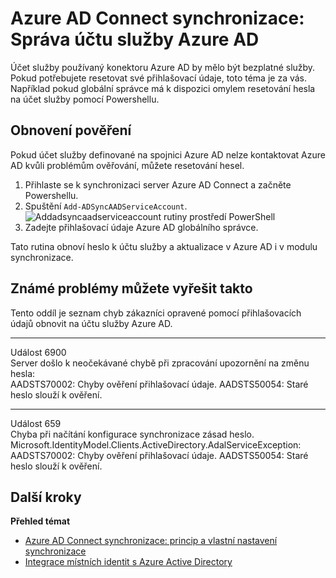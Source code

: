 <properties
    pageTitle="Azure AD Connect synchronizace: Správa účtu služby Azure AD | Microsoft Azure"
    description="Toto téma popisuje způsob obnovení účtu služby Azure AD."
    services="active-directory"
    keywords="AADSTS70002, AADSTS50054, jak resetovat heslo pro synchronizaci Azure AD Connect účet služby spojnice"
    documentationCenter=""
    authors="andkjell"
    manager="femila"
    editor=""/>

<tags
    ms.service="active-directory"
    ms.workload="identity"
    ms.tgt_pltfrm="na"
    ms.devlang="na"
    ms.topic="article"
    ms.date="09/01/2016"
    ms.author="billmath"/>

# <a name="azure-ad-connect-sync-how-to-manage-the-azure-ad-service-account"></a>Azure AD Connect synchronizace: Správa účtu služby Azure AD
Účet služby používaný konektoru Azure AD by mělo být bezplatné služby. Pokud potřebujete resetovat své přihlašovací údaje, toto téma je za vás. Například pokud globální správce má k dispozici omylem resetování hesla na účet služby pomocí Powershellu.

## <a name="reset-the-credentials"></a>Obnovení pověření
Pokud účet služby definované na spojnici Azure AD nelze kontaktovat Azure AD kvůli problémům ověřování, můžete resetování hesel.

1. Přihlaste se k synchronizaci server Azure AD Connect a začněte Powershellu.
2. Spuštění `Add-ADSyncAADServiceAccount`.  
![Addadsyncaadserviceaccount rutiny prostředí PowerShell](./media/active-directory-aadconnectsync-howto-azureadaccount/addadsyncaadserviceaccount.png)
3. Zadejte přihlašovací údaje Azure AD globálního správce.

Tato rutina obnoví heslo k účtu služby a aktualizace v Azure AD i v modulu synchronizace.

## <a name="known-issues-these-steps-can-solve"></a>Známé problémy můžete vyřešit takto
Tento oddíl je seznam chyb zákazníci opravené pomocí přihlašovacích údajů obnovit na účtu služby Azure AD.

-----------
Událost 6900  
Server došlo k neočekávané chybě při zpracování upozornění na změnu hesla:  
AADSTS70002: Chyby ověření přihlašovací údaje. AADSTS50054: Staré heslo slouží k ověření.

----------
Událost 659  
Chyba při načítání konfigurace synchronizace zásad heslo. Microsoft.IdentityModel.Clients.ActiveDirectory.AdalServiceException:  
AADSTS70002: Chyby ověření přihlašovací údaje. AADSTS50054: Staré heslo slouží k ověření.

## <a name="next-steps"></a>Další kroky

**Přehled témat**

- [Azure AD Connect synchronizace: princip a vlastní nastavení synchronizace](active-directory-aadconnectsync-whatis.md)
- [Integrace místních identit s Azure Active Directory](active-directory-aadconnect.md)
